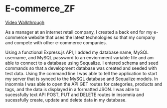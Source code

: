 # E-commerce_ZF

[Video Walkthrough](https://drive.google.com/file/d/1s-6T_QZp63qVWVuqH1xx6FyY8Hd8JCrN/view)

As a manager at an internet retail company, I created a back end for my e-commerce website that uses the latest technologies so that my company and compete with other e-commerce companies.

Using a functional Express.js API, I added my database name, MySQL username, and MySQL password to an enviornment variable file and am able to connect to a database using Sequalize.
I entered schema and seed commands so that a development database was created and seeded with test data.
Using the command line I was able to tell the application to start my server that is synced to the MySQL database and Sequalize models.
In insomnia I was able to open the API GET routes for categories, products and tags, and the data is displayed in a formatted JSON.
I was able to sucessfully text API POST, PUT and DELETE routes in insomnia and sucessfully create, update and delete data in my database.
